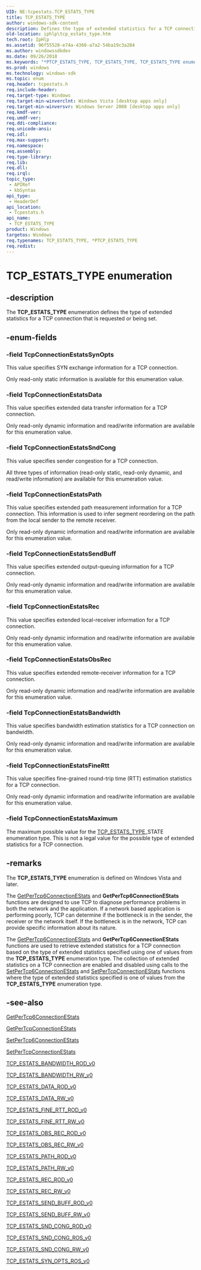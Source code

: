 ```yaml
---
UID: NE:tcpestats.TCP_ESTATS_TYPE
title: TCP_ESTATS_TYPE
author: windows-sdk-content
description: Defines the type of extended statistics for a TCP connection that is requested or being set.
old-location: iphlp\tcp_estats_type.htm
tech.root: IpHlp
ms.assetid: 96f55528-e74a-4360-a7a2-54ba19c3a284
ms.author: windowssdkdev
ms.date: 09/26/2018
ms.keywords: "*PTCP_ESTATS_TYPE, TCP_ESTATS_TYPE, TCP_ESTATS_TYPE enumeration [IP Helper], TcpConnectionEstatsBandwidth, TcpConnectionEstatsData, TcpConnectionEstatsFineRtt, TcpConnectionEstatsMaximum, TcpConnectionEstatsObsRec, TcpConnectionEstatsPath, TcpConnectionEstatsRec, TcpConnectionEstatsSendBuff, TcpConnectionEstatsSndCong, TcpConnectionEstatsSynOpts, iphlp.tcp_estats_type, tcpestats/TCP_ESTATS_TYPE, tcpestats/TcpConnectionEstatsBandwidth, tcpestats/TcpConnectionEstatsData, tcpestats/TcpConnectionEstatsFineRtt, tcpestats/TcpConnectionEstatsMaximum, tcpestats/TcpConnectionEstatsObsRec, tcpestats/TcpConnectionEstatsPath, tcpestats/TcpConnectionEstatsRec, tcpestats/TcpConnectionEstatsSendBuff, tcpestats/TcpConnectionEstatsSndCong, tcpestats/TcpConnectionEstatsSynOpts"
ms.prod: windows
ms.technology: windows-sdk
ms.topic: enum
req.header: tcpestats.h
req.include-header: 
req.target-type: Windows
req.target-min-winverclnt: Windows Vista [desktop apps only]
req.target-min-winversvr: Windows Server 2008 [desktop apps only]
req.kmdf-ver: 
req.umdf-ver: 
req.ddi-compliance: 
req.unicode-ansi: 
req.idl: 
req.max-support: 
req.namespace: 
req.assembly: 
req.type-library: 
req.lib: 
req.dll: 
req.irql: 
topic_type:
 - APIRef
 - kbSyntax
api_type:
 - HeaderDef
api_location:
 - Tcpestats.h
api_name:
 - TCP_ESTATS_TYPE
product: Windows
targetos: Windows
req.typenames: TCP_ESTATS_TYPE, *PTCP_ESTATS_TYPE
req.redist: 
---
```


# TCP_ESTATS_TYPE enumeration


## -description


The <b>TCP_ESTATS_TYPE</b> enumeration defines the type of extended statistics for a TCP connection that is requested or being set. 


## -enum-fields




### -field TcpConnectionEstatsSynOpts

This value specifies SYN exchange information for a TCP connection.

Only read-only static information is available for this enumeration value.


### -field TcpConnectionEstatsData

This value specifies extended data transfer information for a TCP connection.

Only read-only dynamic information and read/write information are available for this enumeration value.


### -field TcpConnectionEstatsSndCong

This value specifies sender congestion for a TCP connection.

All three types of information (read-only static, read-only dynamic,  and read/write information) are available for this enumeration value.


### -field TcpConnectionEstatsPath

This value specifies extended path measurement information for a TCP connection. This information is  used to infer segment
   reordering on the path from the local sender to the remote
   receiver.

Only read-only dynamic information and read/write information are available for this enumeration value.


### -field TcpConnectionEstatsSendBuff

This value specifies extended output-queuing information for a TCP connection.

Only read-only dynamic information and read/write information are available for this enumeration value.


### -field TcpConnectionEstatsRec

This value specifies extended local-receiver information for a TCP connection. 

Only read-only dynamic information and read/write information are available for this enumeration value.


### -field TcpConnectionEstatsObsRec

This value specifies extended remote-receiver information for a TCP connection.

Only read-only dynamic information and read/write information are available for this enumeration value.


### -field TcpConnectionEstatsBandwidth

This value specifies bandwidth estimation statistics for a TCP connection on bandwidth.

Only read-only dynamic information and read/write information are available for this enumeration value.


### -field TcpConnectionEstatsFineRtt

This value specifies fine-grained round-trip time (RTT) estimation statistics for a TCP connection.

Only read-only dynamic information and read/write information are available for this enumeration value.


### -field TcpConnectionEstatsMaximum

The maximum possible value for the <a href="https://msdn.microsoft.com/96f55528-e74a-4360-a7a2-54ba19c3a284">TCP_ESTATS_TYPE</a>_STATE enumeration type. This is not a legal value for the possible type of extended statistics for a TCP connection.


## -remarks



The <b>TCP_ESTATS_TYPE</b> enumeration is defined on Windows Vista and later. 

The <a href="https://msdn.microsoft.com/291aabe7-a4e7-4cc7-9cf3-4a4bc021e15e">GetPerTcp6ConnectionEStats</a> and <b>GetPerTcp6ConnectionEStats</b> functions are designed to use TCP to diagnose performance
   problems in both the network and the application.  If a network based
   application is performing poorly, TCP can determine if the bottleneck
   is in the sender, the receiver or the network itself.  If the
   bottleneck is in the network, TCP can provide specific information
   about its nature.


The <a href="https://msdn.microsoft.com/291aabe7-a4e7-4cc7-9cf3-4a4bc021e15e">GetPerTcp6ConnectionEStats</a> and <b>GetPerTcp6ConnectionEStats</b> functions  are used to retrieve extended statistics for a TCP connection based on the type of extended statistics specified using one of values from the <b>TCP_ESTATS_TYPE</b> enumeration type. The collection of extended statistics on a TCP connection are enabled and disabled using calls to the <a href="https://msdn.microsoft.com/89ace750-ec32-46cb-8526-233f847ba9f4">SetPerTcp6ConnectionEStats</a> and <a href="https://msdn.microsoft.com/96d838ca-69e3-4a73-b969-3e6e810a0a69">SetPerTcpConnectionEStats</a> functions where the type of extended statistics specified is one of values from the <b>TCP_ESTATS_TYPE</b> enumeration type.




## -see-also




<a href="https://msdn.microsoft.com/291aabe7-a4e7-4cc7-9cf3-4a4bc021e15e">GetPerTcp6ConnectionEStats</a>



<a href="https://msdn.microsoft.com/71b9d795-6050-4a1a-9949-2c970801f52c">GetPerTcpConnectionEStats</a>



<a href="https://msdn.microsoft.com/89ace750-ec32-46cb-8526-233f847ba9f4">SetPerTcp6ConnectionEStats</a>



<a href="https://msdn.microsoft.com/96d838ca-69e3-4a73-b969-3e6e810a0a69">SetPerTcpConnectionEStats</a>



<a href="https://msdn.microsoft.com/330d06a2-9966-4e2b-b1bd-44c0f1b9416d">TCP_ESTATS_BANDWIDTH_ROD_v0</a>



<a href="https://msdn.microsoft.com/a9bf5ad3-a8db-4194-8e47-5a7409391f4c">TCP_ESTATS_BANDWIDTH_RW_v0</a>



<a href="https://msdn.microsoft.com/1e896660-10dd-471a-b4ae-116caa7a9d48">TCP_ESTATS_DATA_ROD_v0</a>



<a href="https://msdn.microsoft.com/823cea66-f719-40f6-82bd-572623188446">TCP_ESTATS_DATA_RW_v0</a>



<a href="https://msdn.microsoft.com/e33cd21f-1ec8-4715-a5e1-431a8a7e61df">TCP_ESTATS_FINE_RTT_ROD_v0</a>



<a href="https://msdn.microsoft.com/35834c9a-2896-4c11-aef7-c55af7f6fef3">TCP_ESTATS_FINE_RTT_RW_v0</a>



<a href="https://msdn.microsoft.com/f790e107-0db3-4691-98fc-378518b04a8a">TCP_ESTATS_OBS_REC_ROD_v0</a>



<a href="https://msdn.microsoft.com/91c2d5d9-3198-42a7-abf7-077281b491f2">TCP_ESTATS_OBS_REC_RW_v0</a>



<a href="https://msdn.microsoft.com/35ed2a10-caac-4004-80ac-f62c3880f5de">TCP_ESTATS_PATH_ROD_v0</a>



<a href="https://msdn.microsoft.com/460ad710-06aa-490a-9bac-5a8c731687e9">TCP_ESTATS_PATH_RW_v0</a>



<a href="https://msdn.microsoft.com/1481f108-1ea3-4952-9131-8b15e373d83e">TCP_ESTATS_REC_ROD_v0</a>



<a href="https://msdn.microsoft.com/e780ae7b-30c6-4890-8a8b-9e0b2739c176">TCP_ESTATS_REC_RW_v0</a>



<a href="https://msdn.microsoft.com/7cda7378-95e4-4f1d-88b3-27974fedec83">TCP_ESTATS_SEND_BUFF_ROD_v0</a>



<a href="https://msdn.microsoft.com/1bc88d95-24d2-4ca3-9f4a-298d5c08f4de">TCP_ESTATS_SEND_BUFF_RW_v0</a>



<a href="https://msdn.microsoft.com/5eb2d1c6-d4ba-4038-b598-ead517679ae7">TCP_ESTATS_SND_CONG_ROD_v0</a>



<a href="https://msdn.microsoft.com/4c92af92-ed51-4548-873f-b25207ea46dc">TCP_ESTATS_SND_CONG_ROS_v0</a>



<a href="https://msdn.microsoft.com/7fc7fb6a-4486-450f-b60e-8cf07b33c79a">TCP_ESTATS_SND_CONG_RW_v0</a>



<a href="https://msdn.microsoft.com/e183b23c-ce87-4818-b6d6-2305a3aa345d">TCP_ESTATS_SYN_OPTS_ROS_v0</a>
 

 

